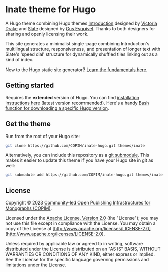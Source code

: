# Inate theme for Hugo

A Hugo theme combining Hugo themes [Introduction](https://github.com/victoriadrake/hugo-theme-introduction) designed by [Victoria Drake](https://victoria.dev) and [Slate](https://github.com/gesquive/slate) designed by [Gus Esquivel](https://github.com/gesquive). Thanks to both designers for sharing and openly licensing their work. 

This site generates a minimalist single-page combining Introduction's multilingual structure, responsiveness, and presentation of longer text with Slate's 'speed dial' structure for dynamically shuffled tiles linking out as a kind of index. 

New to the Hugo static site generator? [Learn the fundamentals here](https://gohugo.io/categories/fundamentals).

## Getting started

Requires the **extended** version of Hugo. You can find [installation instructions here](https://gohugo.io/getting-started/installing/) (latest version recommended). Here's a handy [Bash function for downloading a specific Hugo version](https://victoria.dev/blog/how-to-do-twice-as-much-with-half-the-keystrokes-using-.bashrc/#bash-function-for-downloading-extended-hugo).

## Get the theme

Run from the root of your Hugo site:

```sh
git clone https://github.com/COPIM/inate-hugo.git themes/inate
```

Alternatively, you can include this repository as a [git submodule](https://git-scm.com/docs/gitsubmodules). This makes it easier to update this theme if you have your Hugo site in git as well:

```sh
git submodule add https://github.com/COPIM/inate-hugo.git themes/inate
```

## License

Copyright © 2023 [Community-led Open Publishing Infrastructures for Monographs (COPIM)](https://www.copim.ac.uk).

Licensed under the [Apache License, Version 2.0](https://github.com/COPIM/inate-hugo/blob/master/LICENSE) (the "License"); you may not use this file except in compliance with the License. You may obtain a copy of the License at [http://www.apache.org/licenses/LICENSE-2.0](http://www.apache.org/licenses/LICENSE-2.0).

Unless required by applicable law or agreed to in writing, software distributed under the License is distributed on an "AS IS" BASIS, WITHOUT WARRANTIES OR CONDITIONS OF ANY KIND, either express or implied. See the License for the specific language governing permissions and limitations under the License.
